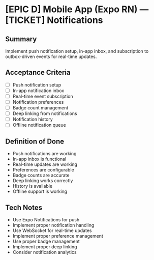# [EPIC D] Mobile App (Expo RN) — [TICKET] Notifications

## Summary
Implement push notification setup, in-app inbox, and subscription to outbox-driven events for real-time updates.

## Acceptance Criteria
- [ ] Push notification setup
- [ ] In-app notification inbox
- [ ] Real-time event subscription
- [ ] Notification preferences
- [ ] Badge count management
- [ ] Deep linking from notifications
- [ ] Notification history
- [ ] Offline notification queue

## Definition of Done
- Push notifications are working
- In-app inbox is functional
- Real-time updates are working
- Preferences are configurable
- Badge counts are accurate
- Deep linking works correctly
- History is available
- Offline support is working

## Tech Notes
- Use Expo Notifications for push
- Implement proper notification handling
- Use WebSocket for real-time updates
- Implement proper preference management
- Use proper badge management
- Implement proper deep linking
- Consider notification analytics
